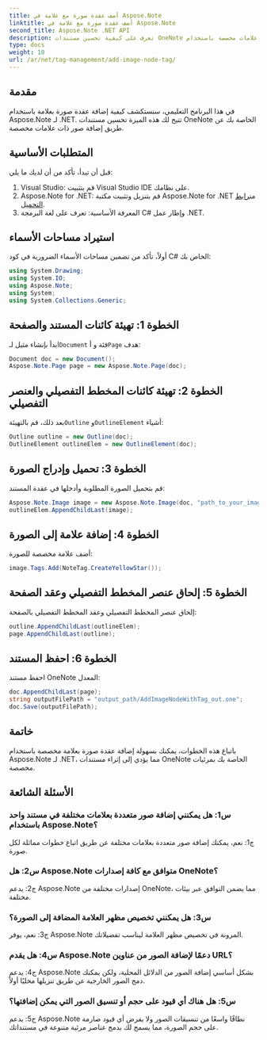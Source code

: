 ```yaml
---
title: أضف عقدة صورة مع علامة في Aspose.Note
linktitle: أضف عقدة صورة مع علامة في Aspose.Note
second_title: Aspose.Note .NET API
description: تعرف على كيفية تحسين مستندات OneNote الخاصة بك عن طريق إضافة صور ذات علامات مخصصة باستخدام Aspose.Note لـ .NET.
type: docs
weight: 10
url: /ar/net/tag-management/add-image-node-tag/
---
```

## مقدمة

في هذا البرنامج التعليمي، سنستكشف كيفية إضافة عقدة صورة بعلامة باستخدام Aspose.Note لـ .NET. تتيح لك هذه الميزة تحسين مستندات OneNote الخاصة بك عن طريق إضافة صور ذات علامات مخصصة.

## المتطلبات الأساسية

قبل أن تبدأ، تأكد من أن لديك ما يلي:

1. Visual Studio: قم بتثبيت Visual Studio IDE على نظامك.
2.  Aspose.Note for .NET: قم بتنزيل وتثبيت مكتبة Aspose.Note for .NET من[رابط التحميل](https://releases.aspose.com/note/net/).
3. المعرفة الأساسية: تعرف على لغة البرمجة C# وإطار عمل .NET.

## استيراد مساحات الأسماء

أولاً، تأكد من تضمين مساحات الأسماء الضرورية في كود C# الخاص بك:

```csharp
using System.Drawing;
using System.IO;
using Aspose.Note;
using System;
using System.Collections.Generic;
```

## الخطوة 1: تهيئة كائنات المستند والصفحة

 ابدأ بإنشاء مثيل لـ`Document` فئة و أ`Page` هدف:

```csharp
Document doc = new Document();
Aspose.Note.Page page = new Aspose.Note.Page(doc);
```

## الخطوة 2: تهيئة كائنات المخطط التفصيلي والعنصر التفصيلي

 بعد ذلك، قم بالتهيئة`Outline` و`OutlineElement` أشياء:

```csharp
Outline outline = new Outline(doc);
OutlineElement outlineElem = new OutlineElement(doc);
```

## الخطوة 3: تحميل وإدراج الصورة

قم بتحميل الصورة المطلوبة وأدخلها في عقدة المستند:

```csharp
Aspose.Note.Image image = new Aspose.Note.Image(doc, "path_to_your_image.jpg");
outlineElem.AppendChildLast(image);
```

## الخطوة 4: إضافة علامة إلى الصورة

أضف علامة مخصصة للصورة:

```csharp
image.Tags.Add(NoteTag.CreateYellowStar());
```

## الخطوة 5: إلحاق عنصر المخطط التفصيلي وعقد الصفحة

إلحاق عنصر المخطط التفصيلي وعقد المخطط التفصيلي بالصفحة:

```csharp
outline.AppendChildLast(outlineElem);
page.AppendChildLast(outline);
```

## الخطوة 6: احفظ المستند

احفظ مستند OneNote المعدل:

```csharp
doc.AppendChildLast(page);
string outputFilePath = "output_path/AddImageNodeWithTag_out.one";
doc.Save(outputFilePath);
```

## خاتمة

باتباع هذه الخطوات، يمكنك بسهولة إضافة عقدة صورة بعلامة مخصصة باستخدام Aspose.Note لـ .NET، مما يؤدي إلى إثراء مستندات OneNote الخاصة بك بمرئيات مخصصة.

## الأسئلة الشائعة

### س1: هل يمكنني إضافة صور متعددة بعلامات مختلفة في مستند واحد باستخدام Aspose.Note؟

ج1: نعم، يمكنك إضافة صور متعددة بعلامات مختلفة عن طريق اتباع خطوات مماثلة لكل صورة.

### س2: هل Aspose.Note متوافق مع كافة إصدارات OneNote؟

ج2: يدعم Aspose.Note إصدارات مختلفة من OneNote، مما يضمن التوافق عبر بيئات مختلفة.

### س3: هل يمكنني تخصيص مظهر العلامة المضافة إلى الصورة؟

ج3: نعم، يوفر Aspose.Note المرونة في تخصيص مظهر العلامة ليناسب تفضيلاتك.

### س4: هل يقدم Aspose.Note دعمًا لإضافة الصور من عناوين URL؟

ج4: يدعم Aspose.Note بشكل أساسي إضافة الصور من الدلائل المحلية، ولكن يمكنك دمج الصور الخارجية عن طريق تنزيلها محليًا أولاً.

### س5: هل هناك أي قيود على حجم أو تنسيق الصور التي يمكن إضافتها؟

ج5: يدعم Aspose.Note نطاقًا واسعًا من تنسيقات الصور ولا يفرض أي قيود صارمة على حجم الصورة، مما يسمح لك بدمج عناصر مرئية متنوعة في مستنداتك.